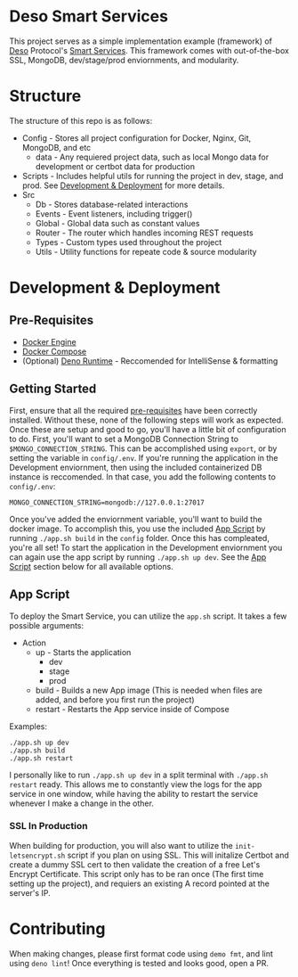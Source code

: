# Deso Smart Services
This project serves as a simple implementation example (framework) of [Deso](https://deso.org) Protocol's [Smart Services](https://www.deso.org/blog/smart-services). This framework comes with out-of-the-box SSL, MongoDB, dev/stage/prod enviornments, and modularity.

# Structure
The structure of this repo is as follows:

- Config - Stores all project configuration for Docker, Nginx, Git, MongoDB, and etc
    - data - Any requiered project data, such as local Mongo data for development or certbot data for production
- Scripts - Includes helpful utils for running the project in dev, stage, and prod. See [Development & Deployment](#development-and-deployment) for more details.
- Src
    - Db - Stores database-related interactions
    - Events - Event listeners, including trigger()
    - Global - Global data such as constant values
    - Router - The router which handles incoming REST requests
    - Types - Custom types used throughout the project
    - Utils - Utility functions for repeate code & source modularity

# Development & Deployment

## Pre-Requisites
- [Docker Engine](https://docs.docker.com/engine/install/)
- [Docker Compose](https://docs.docker.com/compose/install/)
- (Optional) [Deno Runtime](https://deno.land) - Reccomended for IntelliSense & formatting

## Getting Started
First, ensure that all the required [pre-requisites](pre-requisites) have been correctly installed. Without these, none of the following steps will work as expected. Once these are setup and good to go, you'll have a little bit of configuration to do. First, you'll want to set a MongoDB Connection String to `$MONGO_CONNECTION_STRING`. This can be accomplished using `export`, or by setting the variable in `config/.env`. If you're running the application in the Development enviornment, then using the included containerized DB instance is reccomended. In that case, you add the following contents to `config/.env`:
```
MONGO_CONNECTION_STRING=mongodb://127.0.0.1:27017
``` 

Once you've added the enviornment variable, you'll want to build the docker image. To accomplish this, you use the included [App Script](#app-script) by running `./app.sh build` in the `config` folder. Once this has compleated, you're all set! To start the application in the Development enviornment you can again use the app script by running `./app.sh up dev`. See the [App Script](#app-script) section below for all available options.

## App Script
To deploy the Smart Service, you can utilize the `app.sh` script. It takes a few possible arguments:

- Action
    - up - Starts the application
        - dev
        - stage
        - prod
    - build - Builds a new App image (This is needed when files are added, and before you first run the project)
    - restart - Restarts the App service inside of Compose

Examples:
```
./app.sh up dev
./app.sh build
./app.sh restart
```

I personally like to run `./app.sh up dev` in a split terminal with `./app.sh restart` ready. This allows me to constantly view the logs for the app service in one window, while having the ability to restart the service whenever I make a change in the other.

### SSL In Production
When building for production, you will also want to utilize the `init-letsencrypt.sh` script if you plan on using SSL. This will initalize Certbot and create a dummy SSL cert to then validate the creation of a free Let's Encrypt Certificate. This script only has to be ran once (The first time setting up the project), and requiers an existing A record pointed at the server's IP.

# Contributing 
When making changes, please first format code using `demo fmt`, and lint using `deno lint`! Once everything is tested and looks good, open a PR.
